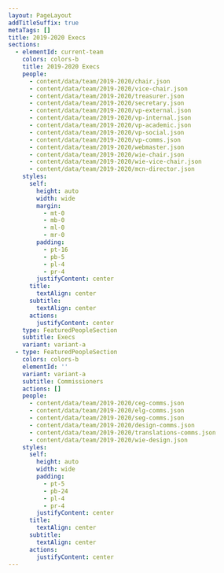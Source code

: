 ```yaml
---
layout: PageLayout
addTitleSuffix: true
metaTags: []
title: 2019-2020 Execs
sections:
  - elementId: current-team
    colors: colors-b
    title: 2019-2020 Execs
    people:
      - content/data/team/2019-2020/chair.json
      - content/data/team/2019-2020/vice-chair.json
      - content/data/team/2019-2020/treasurer.json
      - content/data/team/2019-2020/secretary.json
      - content/data/team/2019-2020/vp-external.json
      - content/data/team/2019-2020/vp-internal.json
      - content/data/team/2019-2020/vp-academic.json
      - content/data/team/2019-2020/vp-social.json
      - content/data/team/2019-2020/vp-comms.json
      - content/data/team/2019-2020/webmaster.json
      - content/data/team/2019-2020/wie-chair.json
      - content/data/team/2019-2020/wie-vice-chair.json
      - content/data/team/2019-2020/mcn-director.json
    styles:
      self:
        height: auto
        width: wide
        margin:
          - mt-0
          - mb-0
          - ml-0
          - mr-0
        padding:
          - pt-16
          - pb-5
          - pl-4
          - pr-4
        justifyContent: center
      title:
        textAlign: center
      subtitle:
        textAlign: center
      actions:
        justifyContent: center
    type: FeaturedPeopleSection
    subtitle: Execs
    variant: variant-a
  - type: FeaturedPeopleSection
    colors: colors-b
    elementId: ''
    variant: variant-a
    subtitle: Commissioners
    actions: []
    people:
      - content/data/team/2019-2020/ceg-comms.json
      - content/data/team/2019-2020/elg-comms.json
      - content/data/team/2019-2020/seg-comms.json
      - content/data/team/2019-2020/design-comms.json
      - content/data/team/2019-2020/translations-comms.json
      - content/data/team/2019-2020/wie-design.json
    styles:
      self:
        height: auto
        width: wide
        padding:
          - pt-5
          - pb-24
          - pl-4
          - pr-4
        justifyContent: center
      title:
        textAlign: center
      subtitle:
        textAlign: center
      actions:
        justifyContent: center
---
```

